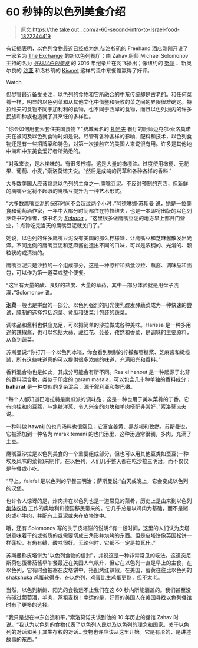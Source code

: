 # 60 秒钟的以色列美食介绍

> 原文:[https://the take out . com/a-60-second-intro-to-Israel-food-1822244419](https://thetakeout.com/a-60-second-intro-to-israeli-food-1822244419)

有证据表明，以色列食物最近已经成为焦点:洛杉矶的 Freehand 酒店刚刚开设了一家名为 [The Exchange](https://freehandhotels.com/los-angeles/the-exchange/) 的新以色列餐厅；由 Zahav 厨师 Michael Solomonov 主持的名为 [*寻找以色列美食*](http://www.israelicuisinefilm.com/) 的 2016 年纪录片在网飞播出；像纽约的 [努尔](http://nurnyc.com/) 、新奥尔良的 [沙亚](http://www.shayarestaurant.com/) 和洛杉矶的 [Kismet](http://www.kismetlosangeles.com/) 这样的泛中东餐馆赢得了好评。

Watch

但尽管最近备受关注，以色列的食物和它所融合的中东传统却是古老的。和任何菜肴一样，明显的以色列菜和从其他文化中借鉴和吸收的菜之间的界限很难确定。特拉维夫的食物不同于加利利的食物，也不同于西岸的食物，而且以色列境内的许多民族和种族也造就了其烹饪的多样性。

"你会如何用套索套住美国食物？"费城著名的 [扎哈夫](http://www.zahavrestaurant.com/) 餐厅的厨师迈克尔·索洛莫诺夫在被问及以色列食物时如是说。尽管有各种各样的影响、配料和技术，以色列食物还是有一些招牌菜和特色，对第一次接触它的美国人来说很有用。许多是其他地中海和中东美食爱好者所熟悉的。

“对我来说，是木炭味的。有很多柠檬。这是大量的橄榄油。过度使用橄榄、无花果、葡萄、小麦，”索洛莫诺夫说。"然后是成吨的药草和各种各样的香料."

大多数美国人应该熟悉以色列的主食之一:鹰嘴豆泥。不反对预制的东西，但新鲜的鹰嘴豆泥将不起眼的鹰嘴豆提升为一种艺术形式。

“大多数鹰嘴豆泥的保存时间不会超过两个小时，”阿德琳娜·苏斯曼 说，她是一位美食和葡萄酒作家，一年中大部分时间都住在特拉维夫，也是一本即将出版的以色列烹饪书的作者，该书名为 [*Sababa*](https://www.publishersweekly.com/pw/by-topic/industry-news/book-deals/article/73295-book-deals-week-of-april-10-2017.html) 。“这里很多做鹰嘴豆泥的地方早上都开门营业，1 点钟吃完当天的鹰嘴豆泥就关门了。”

她说，以色列的许多鹰嘴豆泥没有美国的那么柠檬味，让鹰嘴豆和芝麻酱散发出光泽。不同比例的鹰嘴豆泥和芝麻酱创造出不同的口味，可以是浓稠的、光滑的、颗粒状的或清淡的。

鹰嘴豆泥只是沙拉的一个组成部分，这是一种凉拌和熟食沙拉、蘸酱、调味品和面包，可以作为第一道菜或整个便餐。

“这里有大量的酸、良好的盐度、大量的草药，其中一部分体验就是用盘子洗澡，”Solomonov 说。

**泡菜**一般也是拼盘的一部分。以色列强烈的阳光使乳酸发酵蔬菜成为一种快速的尝试，腌制的选择包括泡菜、黄瓜和甜菜汁包装的蔬菜。

调味品和酱料也供应充足，可以把简单的沙拉做成各种美味。Harissa 是一种多用途的辣椒酱，也可以包括大蒜、藏红花、芫荽、孜然和香菜，是调味的主要原料，从鱼到蔬菜。

苏斯曼说:“你打开一个以色列冰箱，你会看到腌制的柠檬和枣糖浆、芝麻酱和橄榄酱，所有这些味道真的可以提供很多浓缩的味道，充满阳光和香料。”

香料混合物也是如此，其成分可能会有所不同。Ras el hanout 是一种起源于北非的香料混合物，类似于印度的 garam masala，可以包含几十种单独的香料成分； **baharat** 是一种类似的复杂混合，源于叙利亚和黎巴嫩。

“每个人都知道巴哈拉特是南瓜派的调味品；这是一种也用于美味菜肴的丁香。它有肉桂和肉豆蔻，与焦糖洋葱、令人兴奋的肉块和羊肉搭配非常好，”索洛莫诺夫说。

一种叫做 **hawaij** 的也门汤料也很常见；它富含姜黄、黑胡椒和孜然。苏斯曼说，它被添加到一种名为 marak temani 的也门汤里，这种汤通常很稠，多肉，充满了土豆。

鹰嘴豆沙拉是以色列美食的一个重要组成部分，但也可以用其他豆类如蚕豆(一种埃及风味的菜肴)来制作。在以色列，人们几乎整天都在吃沙拉三明治，而不仅仅是午餐或小吃。

“早上，falafel 是以色列的早餐三明治；萨斯曼说:“白天或晚上，它会变成以色列的汉堡。

也许令人惊讶的是，炸肉排在以色列也是一道常见的菜肴，历史上是由来到以色列 [集体农场](https://www.touristisrael.com/what-is-a-kibbutz/6053/) 工作的奥地利和德国移民带来的。它几乎总是以鸡肉为基础，而不是猪肉或小牛肉，并配有土豆泥或夹在皮塔饼中。

哦，还有 Solomonov 写的关于皮塔饼的说明:“有一段时间，这里的人们认为皮塔饼意味着干的或劣质的或需要切成三角形并烘烤的东西。但是皮塔饼像英国松饼一样蓬松，有角有缝，酸味很好。无论何时，它都不一定是拉瓦什。”

苏斯曼称皮塔饼为“以色列食物的信封”，并说这是一种非常常见的吃法。这道突尼斯荷包蛋番茄酱早午餐最近在美国人气飙升，但它在以色列一直是早上的主食，在以色列，它有时会被塞在皮塔饼中，搭配烤红辣椒。在美国，蛋黄往往比以色列的 shakshuka 鸡蛋软得多，在以色列，鸡蛋比生鸡蛋更熟，但不太老。

当然，以色列新鲜、阳光的食物远不止我们在这 60 秒内所能涵盖的。我们甚至没有碰过葡萄酒，羊肉，蒸粗麦粉！幸运的是，好奇的美国人在美国寻找以色列餐馆时有了更多的选择。

“我只是想在中东创造和平，”索洛莫诺夫谈到他的 10 年历史的餐馆 Zahav 时说。“我认为以色列的食物代表了以色列人民以及以色列的理念和国家。关于以色列的对话和关于其生存权的对话…食物也许应该从这里开始。它是有形的，是讲述故事的东西。”
